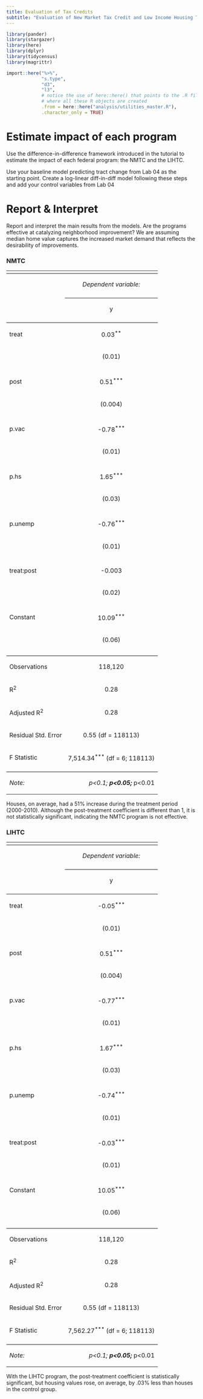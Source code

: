 ```yaml
---
title: Evaluation of Tax Credits
subtitle: "Evaluation of New Market Tax Credit and Low Income Housing Tax Credit programs."
---
```


``` r
library(pander)
library(stargazer)
library(here)
library(dplyr)
library(tidycensus)
library(magrittr)

import::here("%>%",
             "s.type",
             "d3",
             "l3",
             # notice the use of here::here() that points to the .R file
             # where all these R objects are created
             .from = here::here("analysis/utilities_master.R"),
             .character_only = TRUE)
```

# Estimate impact of each program

Use the difference-in-difference framework introduced in the tutorial to
estimate the impact of each federal program: the NMTC and the LIHTC.

Use your baseline model predicting tract change from Lab 04 as the
starting point. Create a log-linear diff-in-diff model following these
steps and add your control variables from Lab 04

# Report & Interpret

Report and interpret the main results from the models. Are the programs
effective at catalyzing neighborhood improvement? We are assuming median
home value captures the increased market demand that reflects the
desirability of improvements.

### NMTC

<table style="text-align:center">

<tr>

<td colspan="2" style="border-bottom: 1px solid black">

</td>

</tr>

<tr>

<td style="text-align:left">

</td>

<td>

<em>Dependent variable:</em>

</td>

</tr>

<tr>

<td>

</td>

<td colspan="1" style="border-bottom: 1px solid black">

</td>

</tr>

<tr>

<td style="text-align:left">

</td>

<td>

y

</td>

</tr>

<tr>

<td colspan="2" style="border-bottom: 1px solid black">

</td>

</tr>

<tr>

<td style="text-align:left">

treat

</td>

<td>

0.03<sup>\*\*</sup>

</td>

</tr>

<tr>

<td style="text-align:left">

</td>

<td>

(0.01)

</td>

</tr>

<tr>

<td style="text-align:left">

</td>

<td>

</td>

</tr>

<tr>

<td style="text-align:left">

post

</td>

<td>

0.51<sup>\*\*\*</sup>

</td>

</tr>

<tr>

<td style="text-align:left">

</td>

<td>

(0.004)

</td>

</tr>

<tr>

<td style="text-align:left">

</td>

<td>

</td>

</tr>

<tr>

<td style="text-align:left">

p.vac

</td>

<td>

\-0.78<sup>\*\*\*</sup>

</td>

</tr>

<tr>

<td style="text-align:left">

</td>

<td>

(0.01)

</td>

</tr>

<tr>

<td style="text-align:left">

</td>

<td>

</td>

</tr>

<tr>

<td style="text-align:left">

p.hs

</td>

<td>

1.65<sup>\*\*\*</sup>

</td>

</tr>

<tr>

<td style="text-align:left">

</td>

<td>

(0.03)

</td>

</tr>

<tr>

<td style="text-align:left">

</td>

<td>

</td>

</tr>

<tr>

<td style="text-align:left">

p.unemp

</td>

<td>

\-0.76<sup>\*\*\*</sup>

</td>

</tr>

<tr>

<td style="text-align:left">

</td>

<td>

(0.01)

</td>

</tr>

<tr>

<td style="text-align:left">

</td>

<td>

</td>

</tr>

<tr>

<td style="text-align:left">

treat:post

</td>

<td>

\-0.003

</td>

</tr>

<tr>

<td style="text-align:left">

</td>

<td>

(0.02)

</td>

</tr>

<tr>

<td style="text-align:left">

</td>

<td>

</td>

</tr>

<tr>

<td style="text-align:left">

Constant

</td>

<td>

10.09<sup>\*\*\*</sup>

</td>

</tr>

<tr>

<td style="text-align:left">

</td>

<td>

(0.06)

</td>

</tr>

<tr>

<td style="text-align:left">

</td>

<td>

</td>

</tr>

<tr>

<td colspan="2" style="border-bottom: 1px solid black">

</td>

</tr>

<tr>

<td style="text-align:left">

Observations

</td>

<td>

118,120

</td>

</tr>

<tr>

<td style="text-align:left">

R<sup>2</sup>

</td>

<td>

0.28

</td>

</tr>

<tr>

<td style="text-align:left">

Adjusted R<sup>2</sup>

</td>

<td>

0.28

</td>

</tr>

<tr>

<td style="text-align:left">

Residual Std. Error

</td>

<td>

0.55 (df = 118113)

</td>

</tr>

<tr>

<td style="text-align:left">

F Statistic

</td>

<td>

7,514.34<sup>\*\*\*</sup> (df = 6; 118113)

</td>

</tr>

<tr>

<td colspan="2" style="border-bottom: 1px solid black">

</td>

</tr>

<tr>

<td style="text-align:left">

<em>Note:</em>

</td>

<td style="text-align:right">

<sup>*</sup>p\<0.1; <sup>**</sup>p\<0.05; <sup>***</sup>p\<0.01

</td>

</tr>

</table>

Houses, on average, had a 51% increase during the treatment period (2000-2010). Although the post-treatment coefficient is different than 1, it
is not statistically significant, indicating the NMTC program is not
effective.

### LIHTC

<table style="text-align:center">

<tr>

<td colspan="2" style="border-bottom: 1px solid black">

</td>

</tr>

<tr>

<td style="text-align:left">

</td>

<td>

<em>Dependent variable:</em>

</td>

</tr>

<tr>

<td>

</td>

<td colspan="1" style="border-bottom: 1px solid black">

</td>

</tr>

<tr>

<td style="text-align:left">

</td>

<td>

y

</td>

</tr>

<tr>

<td colspan="2" style="border-bottom: 1px solid black">

</td>

</tr>

<tr>

<td style="text-align:left">

treat

</td>

<td>

\-0.05<sup>\*\*\*</sup>

</td>

</tr>

<tr>

<td style="text-align:left">

</td>

<td>

(0.01)

</td>

</tr>

<tr>

<td style="text-align:left">

</td>

<td>

</td>

</tr>

<tr>

<td style="text-align:left">

post

</td>

<td>

0.51<sup>\*\*\*</sup>

</td>

</tr>

<tr>

<td style="text-align:left">

</td>

<td>

(0.004)

</td>

</tr>

<tr>

<td style="text-align:left">

</td>

<td>

</td>

</tr>

<tr>

<td style="text-align:left">

p.vac

</td>

<td>

\-0.77<sup>\*\*\*</sup>

</td>

</tr>

<tr>

<td style="text-align:left">

</td>

<td>

(0.01)

</td>

</tr>

<tr>

<td style="text-align:left">

</td>

<td>

</td>

</tr>

<tr>

<td style="text-align:left">

p.hs

</td>

<td>

1.67<sup>\*\*\*</sup>

</td>

</tr>

<tr>

<td style="text-align:left">

</td>

<td>

(0.03)

</td>

</tr>

<tr>

<td style="text-align:left">

</td>

<td>

</td>

</tr>

<tr>

<td style="text-align:left">

p.unemp

</td>

<td>

\-0.74<sup>\*\*\*</sup>

</td>

</tr>

<tr>

<td style="text-align:left">

</td>

<td>

(0.01)

</td>

</tr>

<tr>

<td style="text-align:left">

</td>

<td>

</td>

</tr>

<tr>

<td style="text-align:left">

treat:post

</td>

<td>

\-0.03<sup>\*\*\*</sup>

</td>

</tr>

<tr>

<td style="text-align:left">

</td>

<td>

(0.01)

</td>

</tr>

<tr>

<td style="text-align:left">

</td>

<td>

</td>

</tr>

<tr>

<td style="text-align:left">

Constant

</td>

<td>

10.05<sup>\*\*\*</sup>

</td>

</tr>

<tr>

<td style="text-align:left">

</td>

<td>

(0.06)

</td>

</tr>

<tr>

<td style="text-align:left">

</td>

<td>

</td>

</tr>

<tr>

<td colspan="2" style="border-bottom: 1px solid black">

</td>

</tr>

<tr>

<td style="text-align:left">

Observations

</td>

<td>

118,120

</td>

</tr>

<tr>

<td style="text-align:left">

R<sup>2</sup>

</td>

<td>

0.28

</td>

</tr>

<tr>

<td style="text-align:left">

Adjusted R<sup>2</sup>

</td>

<td>

0.28

</td>

</tr>

<tr>

<td style="text-align:left">

Residual Std. Error

</td>

<td>

0.55 (df = 118113)

</td>

</tr>

<tr>

<td style="text-align:left">

F Statistic

</td>

<td>

7,562.27<sup>\*\*\*</sup> (df = 6; 118113)

</td>

</tr>

<tr>

<td colspan="2" style="border-bottom: 1px solid black">

</td>

</tr>

<tr>

<td style="text-align:left">

<em>Note:</em>

</td>

<td style="text-align:right">

<sup>*</sup>p\<0.1; <sup>**</sup>p\<0.05; <sup>***</sup>p\<0.01

</td>

</tr>

</table>

With the LIHTC program, the post-treatment coefficient is statistically
significant, but housing values rose, on average, by .03% less than
houses in the control group.
